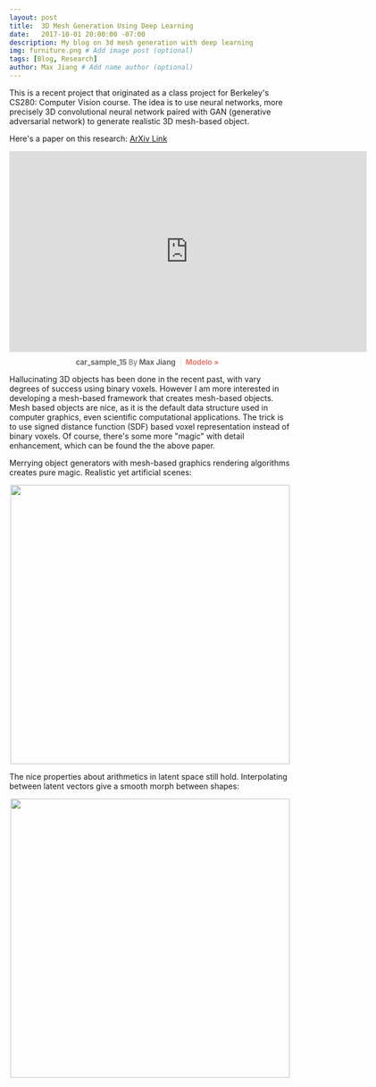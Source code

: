 ```yaml
---
layout: post
title:  3D Mesh Generation Using Deep Learning
date:   2017-10-01 20:00:00 -07:00
description: My blog on 3d mesh generation with deep learning
img: furniture.png # Add image post (optional)
tags: [Blog, Research]
author: Max Jiang # Add name author (optional)
---
```

This is a recent project that originated as a class project for Berkeley's CS280: Computer Vision course. The idea is to use neural networks, more precisely 3D convolutional neural network paired with GAN (generative adversarial network) to generate realistic 3D mesh-based object.

Here's a paper on this research:
[ArXiv Link](https://arxiv.org/abs/1709.07581)

<center>
<div class='modelo-wrapper'> <iframe src="https://app.modelo.io/embedded/dTGFg8TaYo?viewport=false&autoplay=false" width="640" height="360" frameborder="0" mozallowfullscreen webkitallowfullscreen allowfullscreen ></iframe> <p style="font-size: 13px; font-weight: bold; margin: 10px 10px 10px 0; color: #666666;"> car_sample_15 <span style="font-weight: normal;">By</span> Max Jiang <a href="http://www.modelo.io?utm_source=embed&utm_medium=embedfooter&utm_campaign=model%20embed%20footer" target="_blank" style="display: inline-block; margin-left: 6px; padding-left: 8px; border-left: 1px solid #e2e2e2; color: #e8776f; cursor: pointer; text-decoration: none;">Modelo »</a> </p> </div>
</center>

Hallucinating 3D objects has been done in the recent past, with vary degrees of success using binary voxels. However I am more interested in developing a mesh-based framework that creates mesh-based objects. Mesh based objects are nice, as it is the default data structure used in computer graphics, even scientific computational applications. The trick is to use signed distance function (SDF) based voxel representation instead of binary voxels. Of course, there's some more "magic" with detail enhancement, which can be found the the above paper.

Merrying object generators with mesh-based graphics rendering algorithms creates pure magic. Realistic yet artificial scenes:

<center>
<img src="{{site.baseurl}}/assets/img/furniture-render.gif" width="500" height="500">
</center>

The nice properties about arithmetics in latent space still hold. Interpolating between latent vectors give a smooth morph between shapes:

<center>
<img src="{{site.baseurl}}/assets/img/morph.gif" width="500" height="500">
</center>
